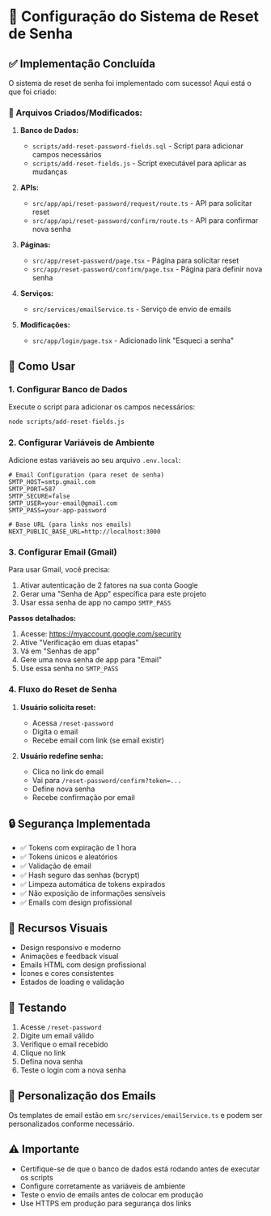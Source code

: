 # 🔐 Configuração do Sistema de Reset de Senha

## ✅ Implementação Concluída

O sistema de reset de senha foi implementado com sucesso! Aqui está o que foi criado:

### 📁 Arquivos Criados/Modificados:

1. **Banco de Dados:**
   - `scripts/add-reset-password-fields.sql` - Script para adicionar campos necessários
   - `scripts/add-reset-fields.js` - Script executável para aplicar as mudanças

2. **APIs:**
   - `src/app/api/reset-password/request/route.ts` - API para solicitar reset
   - `src/app/api/reset-password/confirm/route.ts` - API para confirmar nova senha

3. **Páginas:**
   - `src/app/reset-password/page.tsx` - Página para solicitar reset
   - `src/app/reset-password/confirm/page.tsx` - Página para definir nova senha

4. **Serviços:**
   - `src/services/emailService.ts` - Serviço de envio de emails

5. **Modificações:**
   - `src/app/login/page.tsx` - Adicionado link "Esqueci a senha"

## 🚀 Como Usar

### 1. Configurar Banco de Dados

Execute o script para adicionar os campos necessários:

```bash
node scripts/add-reset-fields.js
```

### 2. Configurar Variáveis de Ambiente

Adicione estas variáveis ao seu arquivo `.env.local`:

```env
# Email Configuration (para reset de senha)
SMTP_HOST=smtp.gmail.com
SMTP_PORT=587
SMTP_SECURE=false
SMTP_USER=your-email@gmail.com
SMTP_PASS=your-app-password

# Base URL (para links nos emails)
NEXT_PUBLIC_BASE_URL=http://localhost:3000
```

### 3. Configurar Email (Gmail)

Para usar Gmail, você precisa:

1. Ativar autenticação de 2 fatores na sua conta Google
2. Gerar uma "Senha de App" específica para este projeto
3. Usar essa senha de app no campo `SMTP_PASS`

**Passos detalhados:**
1. Acesse: https://myaccount.google.com/security
2. Ative "Verificação em duas etapas"
3. Vá em "Senhas de app"
4. Gere uma nova senha de app para "Email"
5. Use essa senha no `SMTP_PASS`

### 4. Fluxo do Reset de Senha

1. **Usuário solicita reset:**
   - Acessa `/reset-password`
   - Digita o email
   - Recebe email com link (se email existir)

2. **Usuário redefine senha:**
   - Clica no link do email
   - Vai para `/reset-password/confirm?token=...`
   - Define nova senha
   - Recebe confirmação por email

## 🔒 Segurança Implementada

- ✅ Tokens com expiração de 1 hora
- ✅ Tokens únicos e aleatórios
- ✅ Validação de email
- ✅ Hash seguro das senhas (bcrypt)
- ✅ Limpeza automática de tokens expirados
- ✅ Não exposição de informações sensíveis
- ✅ Emails com design profissional

## 🎨 Recursos Visuais

- Design responsivo e moderno
- Animações e feedback visual
- Emails HTML com design profissional
- Ícones e cores consistentes
- Estados de loading e validação

## 🧪 Testando

1. Acesse `/reset-password`
2. Digite um email válido
3. Verifique o email recebido
4. Clique no link
5. Defina nova senha
6. Teste o login com a nova senha

## 📧 Personalização dos Emails

Os templates de email estão em `src/services/emailService.ts` e podem ser personalizados conforme necessário.

## ⚠️ Importante

- Certifique-se de que o banco de dados está rodando antes de executar os scripts
- Configure corretamente as variáveis de ambiente
- Teste o envio de emails antes de colocar em produção
- Use HTTPS em produção para segurança dos links
